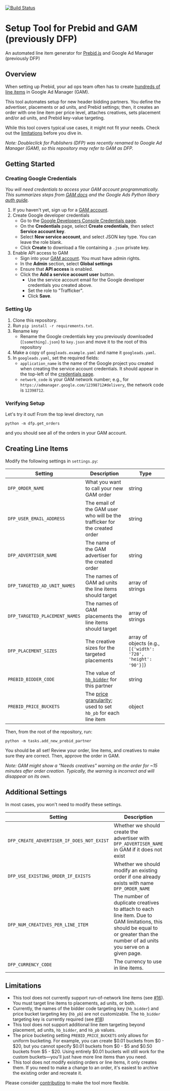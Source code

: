 [![Build Status](https://travis-ci.org/kmjennison/dfp-prebid-setup.svg?branch=master)](https://travis-ci.org/kmjennison/dfp-prebid-setup)

# Setup Tool for Prebid and GAM (previously DFP)
An automated line item generator for [Prebid.js](http://prebid.org/) and Google Ad Manager (previously DFP)

## Overview
When setting up Prebid, your ad ops team often has to create [hundreds of line items](http://prebid.org/adops.html) in Google Ad Manager (GAM).

This tool automates setup for new header bidding partners. You define the advertiser, placements or ad units, and Prebid settings; then, it creates an order with one line item per price level, attaches creatives, sets placement and/or ad units, and Prebid key-value targeting.

While this tool covers typical use cases, it might not fit your needs. Check out the [limitations](#limitations) before you dive in.

_Note: Doubleclick for Publishers (DFP) was recently renamed to Google Ad Manager (GAM), so this repository may refer to GAM as DFP._

## Getting Started

### Creating Google Credentials
_You will need credentials to access your GAM account programmatically. This summarizes steps from [GAM docs](https://developers.google.com/ad-manager/docs/authentication) and the Google Ads Python libary [auth guide](https://github.com/googleads/googleads-python-lib)._

1. If you haven't yet, sign up for a [GAM account](https://admanager.google.com/).
2. Create Google developer credentials
   * Go to the [Google Developers Console Credentials page](https://console.developers.google.com/apis/credentials).
   * On the **Credentials** page, select **Create credentials**, then select **Service account key**.
   * Select **New service account**, and select JSON key type. You can leave the role blank.
   * Click **Create** to download a file containing a `.json` private key.
3. Enable API access to GAM
   * Sign into your [GAM account](https://admanager.google.com/). You must have admin rights.
   * In the **Admin** section, select **Global settings**
   * Ensure that **API access** is enabled.
   * Click the **Add a service account user** button.
     * Use the service account email for the Google developer credentials you created above.
     * Set the role to "Trafficker".
     * Click **Save**.

### Setting Up
1. Clone this repository.
2. Run `pip install -r requirements.txt`.
3. Rename key
   * Rename the Google credentials key you previously downloaded (`[something].json`) to `key.json` and move it to the root of this repository
4. Make a copy of `googleads.example.yaml` and name it `googleads.yaml`.
5. In `googleads.yaml`, set the required fields:
   * `application_name` is the name of the Google project you created when creating the service account credentials. It should appear in the top-left of the [credentials page](https://console.developers.google.com/apis/credentials).
   * `network_code` is your GAM network number; e.g., for `https://admanager.google.com/12398712#delivery`, the network code is `12398712`.

### Verifying Setup
Let's try it out! From the top level directory, run

`python -m dfp.get_orders`

and you should see all of the orders in your GAM account.

## Creating Line Items

Modify the following settings in `settings.py`:

Setting | Description | Type
------------ | ------------- | -------------
`DFP_ORDER_NAME` | What you want to call your new GAM order | string
`DFP_USER_EMAIL_ADDRESS` | The email of the GAM user who will be the trafficker for the created order | string
`DFP_ADVERTISER_NAME` | The name of the GAM advertiser for the created order | string
`DFP_TARGETED_AD_UNIT_NAMES` | The names of GAM ad units the line items should target | array of strings
`DFP_TARGETED_PLACEMENT_NAMES` | The names of GAM placements the line items should target | array of strings
`DFP_PLACEMENT_SIZES` | The creative sizes for the targeted placements | array of objects (e.g., `[{'width': '728', 'height': '90'}]`)
`PREBID_BIDDER_CODE` | The value of [`hb_bidder`](http://prebid.org/dev-docs/publisher-api-reference.html#module_pbjs.bidderSettings) for this partner | string
`PREBID_PRICE_BUCKETS` | The [price granularity](http://prebid.org/dev-docs/publisher-api-reference.html#module_pbjs.setPriceGranularity); used to set `hb_pb` for each line item | object

Then, from the root of the repository, run:

`python -m tasks.add_new_prebid_partner`

You should be all set! Review your order, line items, and creatives to make sure they are correct. Then, approve the order in GAM.

*Note: GAM might show a "Needs creatives" warning on the order for ~15 minutes after order creation. Typically, the warning is incorrect and will disappear on its own.*

## Additional Settings

In most cases, you won't need to modify these settings.

Setting | Description | Default
------------ | ------------- | -------------
`DFP_CREATE_ADVERTISER_IF_DOES_NOT_EXIST` | Whether we should create the advertiser with `DFP_ADVERTISER_NAME` in GAM if it does not exist | `False`
`DFP_USE_EXISTING_ORDER_IF_EXISTS` | Whether we should modify an existing order if one already exists with name `DFP_ORDER_NAME` | `False`
`DFP_NUM_CREATIVES_PER_LINE_ITEM` | The number of duplicate creatives to attach to each line item. Due to GAM limitations, this should be equal to or greater than the number of ad units you serve on a given page. | the length of setting `DFP_TARGETED_PLACEMENT_NAMES`
`DFP_CURRENCY_CODE` | The currency to use in line items. | `'USD'`

## Limitations

* This tool does not currently support run-of-network line items (see [#16](../../issues/16)). You must target line items to placements, ad units, or both.
* Currently, the names of the bidder code targeting key (`hb_bidder`) and price bucket targeting key (`hb_pb`) are not customizable. The `hb_bidder` targeting key is currently required (see [#18](../../issues/18))
* This tool does not support additional line item targeting beyond placement, ad units, `hb_bidder`, and `hb_pb` values. 
* The price bucketing setting `PREBID_PRICE_BUCKETS` only allows for uniform bucketing. For example, you can create $0.01 buckets from $0 - $20, but you cannot specify $0.01 buckets from $0 - $5 and $0.50 buckets from $5 - $20. Using entirely $0.01 buckets will still work for the custom buckets—you'll just have more line items than you need.
* This tool does not modify existing orders or line items, it only creates them. If you need to make a change to an order, it's easiest to archive the existing order and recreate it.

Please consider [contributing](CONTRIBUTING.md) to make the tool more flexible.

